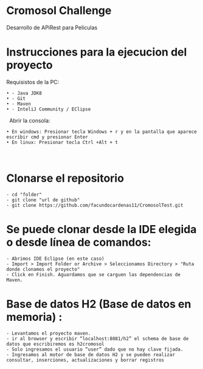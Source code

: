 # Cromosol Challenge
Desarrollo de APiRest para Peliculas


# Instrucciones para la ejecucion del proyecto
 Requisistos de la PC:
 
    • - Java JDK8
    • - Git
    • - Maven
    • - InteliJ Community / EClipse
 
Abrir la consola:

    • En windows: Presionar tecla Windows + r y en la pantalla que aparece escribir cmd y presionar Enter
    • En linux: Presionar tecla Ctrl +Alt + t
 
# Clonarse el repositorio 

    - cd "folder"
    - git clone "url de github"
    - git clone https://github.com/facundocardenas11/CromosolTest.git

# Se puede clonar desde la IDE elegida o desde línea de comandos:

    - Abrimos IDE Eclipse (en este caso)
    - Import > Import Folder or Archive > Seleccionamos Directory > "Ruta donde clonamos el proyecto"
    - Click en Finish. Aguardamos que se carguen las dependencias de Maven.

# Base de datos H2 (Base de datos en memoria) :

    - Levantamos el proyecto maven.
    - ir al browser y escribir “localhost:8081/h2” el schema de base de datos que escribiremos es h2cromosol
    - Solo ingresamos el usuario “user” dado que no hay clave fijada.
    - Ingresamos al motor de base de datos H2 y se pueden realizar consultar, inserciones, actualizaciones y borrar registros
